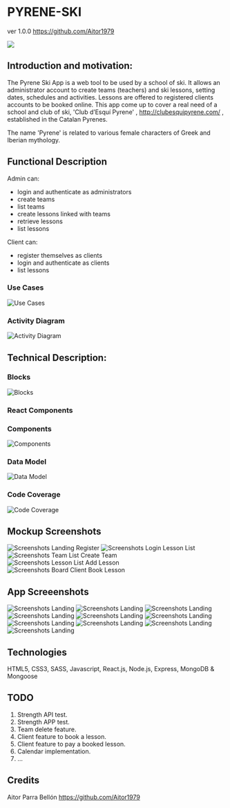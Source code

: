 # PYRENE-SKI 
ver 1.0.0
https://github.com/Aitor1979

![](pyrene-ski-doc/images/skiordie.gif)

## Introduction and motivation:

The Pyrene Ski App is a web tool to be used by a school of ski. It allows an administrator account to create teams (teachers) and ski lessons, setting dates, schedules and activities. Lessons are offered to registered clients accounts to be booked online. This app come up to cover a real need of a school and club of ski, 'Club d’Esquí Pyrene' , http://clubesquipyrene.com/ , established in the Catalan Pyrenes. 

The name 'Pyrene' is related to various female characters of Greek and Iberian mythology.


## Functional Description

Admin can: 

- login and authenticate as administrators
- create teams
- list teams
- create lessons linked with teams
- retrieve lessons
- list lessons

Client can:

- register themselves as clients
- login and authenticate as clients
- list lessons


### Use Cases

![Use Cases](pyrene-ski-doc/images/ps-usecases.png)

### Activity Diagram

![Activity Diagram](pyrene-ski-doc/images/ps-activity-diagram.png)


## Technical Description:

### Blocks

![Blocks](pyrene-ski-doc/images/ps-block-diagram.png)

### React Components


### Components

![Components](pyrene-ski-doc/images/ps-components-diagram.png)

### Data Model

![Data Model](pyrene-ski-doc/images/ps-data-model.png)

### Code Coverage

![Code Coverage](pyrene-ski-doc/images/api_test_coverage.png)

## Mockup Screenshots

![Screenshots Landing Register ](pyrene-ski-doc/images/ps_mu_landing_register.png)
![Screenshots Login Lesson List](pyrene-ski-doc/images/ps_mu_login_boardadmin.png)
![Screenshots Team List Create Team](pyrene-ski-doc/images/ps_mu_teamlist_createteam.png)
![Screenshots Lesson List Add Lesson](pyrene-ski-doc/images/ps_mu_addlesson_lessonlist.png)
![Screenshots Board Client Book Lesson](pyrene-ski-doc/images/ps_mu_boardclient_booklesson.png)

## App Screeenshots

![Screenshots Landing ](pyrene-ski-doc/images/ps_ss_landing.png)
![Screenshots Landing ](pyrene-ski-doc/images/ps_ss_login.png)
![Screenshots Landing ](pyrene-ski-doc/images/ps_ss_register.png)
![Screenshots Landing ](pyrene-ski-doc/images/ps_ss_boardadmin.png)
![Screenshots Landing ](pyrene-ski-doc/images/ps_ss_teamlist.png)
![Screenshots Landing ](pyrene-ski-doc/images/ps_ss_createteam.png)
![Screenshots Landing ](pyrene-ski-doc/images/ps_ss_lessonlist.png)
![Screenshots Landing ](pyrene-ski-doc/images/ps_ss_addlesson.png)
![Screenshots Landing ](pyrene-ski-doc/images/ps_ss_boardclient.png)
![Screenshots Landing ](pyrene-ski-doc/images/ps_ss_booklessonlist.png)

## Technologies

HTML5, CSS3, SASS, Javascript, React.js, Node.js, Express, MongoDB & Mongoose


## TODO

01. Strength API test.
02. Strength APP test.
03. Team delete feature.
04. Client feature to book a lesson.
05. Client feature to pay a booked lesson. 
06. Calendar implementation.
07. ...

## Credits

Aitor Parra Bellón
https://github.com/Aitor1979